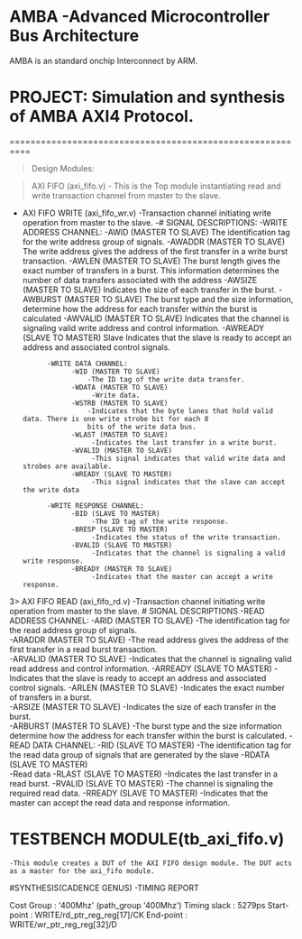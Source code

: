 # AMBA -Advanced Microcontroller Bus Architecture
AMBA is an standard onchip Interconnect by ARM.
# PROJECT: Simulation and synthesis of AMBA AXI4 Protocol.
==========================================================
> Design Modules:

> AXI FIFO (axi_fifo.v)
    - This is the Top module instantiating read and write transaction channel from master to the slave.
- AXI FIFO WRITE (axi_fifo_wr.v)
    -Transaction channel initiating write operation from master to the slave.
      -# SIGNAL DESCRIPTIONS:
            -WRITE ADDRESS CHANNEL:
                  -AWID (MASTER TO SLAVE)
                    The identification tag for the write address group of signals. 
                  -AWADDR (MASTER TO SLAVE)
                    The write address gives the address of the first transfer in a write burst transaction. 
                  -AWLEN (MASTER TO SLAVE)
                    The burst length gives the exact number of transfers in a burst. This information
                    determines the number of data transfers associated with the address
                  -AWSIZE (MASTER TO SLAVE)
                    Indicates the size of each transfer in the burst. 
                  -AWBURST (MASTER TO SLAVE)
                     The burst type and the size information, determine how the address for each
                     transfer within the burst is calculated
                  -AWVALID (MASTER TO SLAVE)
                     Indicates that the channel is signaling valid write address and control information.
                  -AWREADY (SLAVE TO MASTER)
                     Slave Indicates that the slave is ready to accept an address and associated control signals.
                     
            -WRITE DATA CHANNEL:
                  -WID (MASTER TO SLAVE)
                      -The ID tag of the write data transfer. 
                  -WDATA (MASTER TO SLAVE)
                       -Write data.
                  -WSTRB (MASTER TO SLAVE)
                      -Indicates that the byte lanes that hold valid data. There is one write strobe bit for each 8
                      bits of the write data bus.
                  -WLAST (MASTER TO SLAVE)
                       -Indicates the last transfer in a write burst. 
                  -WVALID (MASTER TO SLAVE)
                       -This signal indicates that valid write data and strobes are available. 
                  -WREADY (SLAVE TO MASTER)
                       -This signal indicates that the slave can accept the write data
                       
            -WRITE RESPONSE CHANNEL:
                  -BID (SLAVE TO MASTER)
                       -The ID tag of the write response. 
                  -BRESP (SLAVE TO MASTER)
                       -Indicates the status of the write transaction. 
                  -BVALID (SLAVE TO MASTER)
                       -Indicates that the channel is signaling a valid write response. 
                  -BREADY (MASTER TO SLAVE)
                       -Indicates that the master can accept a write response. 
3> AXI FIFO READ (axi_fifo_rd.v)
      -Transaction channel initiating write operation from master to the slave.
          # SIGNAL DESCRIPTIONS
             -READ ADDRESS CHANNEL:
                  -ARID (MASTER TO SLAVE)
                       -The identification tag for the read address group of signals.  
                  -ARADDR (MASTER TO SLAVE)
                       -The read address gives the address of the first transfer in a read burst transaction.  
                  -ARVALID (MASTER TO SLAVE)
                       -Indicates that the channel is signaling valid read address and control information. 
                  -ARREADY (SLAVE TO MASTER)
                       -Indicates that the slave is ready to accept an address and associated control signals. 
                  -ARLEN (MASTER TO SLAVE)
                       -Indicates the exact number of transfers in a burst.  
                  -ARSIZE (MASTER TO SLAVE)
                       -Indicates the size of each transfer in the burst.  
                  -ARBURST (MASTER TO SLAVE)
                       -The burst type and the size information determine how the address for each transfer
                       within the burst is calculated. 
            -READ DATA CHANNEL:
                  -RID (SLAVE TO MASTER) 
                      -The identification tag for the read data group of signals that are generated by the slave
                  -RDATA (SLAVE TO MASTER)  
                      -Read data
                  -RLAST (SLAVE TO MASTER)
                      -Indicates the last transfer in a read burst.
                  -RVALID (SLAVE TO MASTER)
                      -The channel is signaling the required read data. 
                  -RREADY (SLAVE TO MASTER)
                      -Indicates that the master can accept the read data and response information. 

# TESTBENCH MODULE(tb_axi_fifo.v)
    -This module creates a DUT of the AXI FIFO design module. The DUT acts as a master for the axi_fifo module. 
    
#SYNTHESIS(CADENCE GENUS)
-TIMING REPORT

Cost Group   : '400Mhz' (path_group '400Mhz')
Timing slack :    5279ps
Start-point  : WRITE/rd_ptr_reg_reg[17]/CK
End-point    : WRITE/wr_ptr_reg_reg[32]/D

                  
